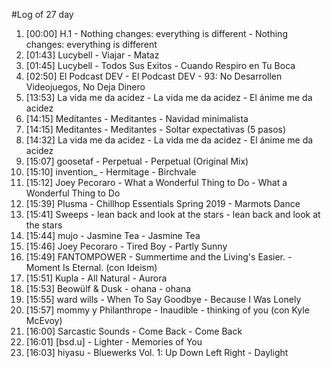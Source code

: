 #Log of 27 day

1. [00:00] H.1 - Nothing changes: everything is different - Nothing changes: everything is different
1. [01:43] Lucybell - Viajar - Mataz
1. [01:45] Lucybell - Todos Sus Exitos - Cuando Respiro en Tu Boca
1. [02:50] El Podcast DEV - El Podcast DEV - 93: No Desarrollen Videojuegos, No Deja Dinero
1. [13:53] La vida me da acidez - La vida me da acidez - El ánime me da acidez
1. [14:15] Meditantes - Meditantes - Navidad minimalista
1. [14:15] Meditantes - Meditantes - Soltar expectativas (5 pasos)
1. [14:32] La vida me da acidez - La vida me da acidez - El ánime me da acidez
1. [15:07] goosetaf - Perpetual - Perpetual (Original Mix)
1. [15:10] invention_ - Hermitage - Birchvale
1. [15:12] Joey Pecoraro - What a Wonderful Thing to Do - What a Wonderful Thing to Do
1. [15:39] Plusma - Chillhop Essentials Spring 2019 - Marmots Dance
1. [15:41] Sweeps - lean back and look at the stars - lean back and look at the stars
1. [15:44] mujo - Jasmine Tea - Jasmine Tea
1. [15:46] Joey Pecoraro - Tired Boy - Partly Sunny
1. [15:49] FANTOMPOWER - Summertime and the Living's Easier. - Moment Is Eternal. (con Ideism)
1. [15:51] Kupla - All Natural - Aurora
1. [15:53] Beowülf & Dusk - ohana - ohana
1. [15:55] ward wills - When To Say Goodbye - Because I Was Lonely
1. [15:57] mommy y Philanthrope - Inaudible - thinking of you (con Kyle McEvoy)
1. [16:00] Sarcastic Sounds - Come Back - Come Back
1. [16:01] [bsd.u] - Lighter - Memories of You
1. [16:03] hiyasu - Bluewerks Vol. 1: Up Down Left Right - Daylight
